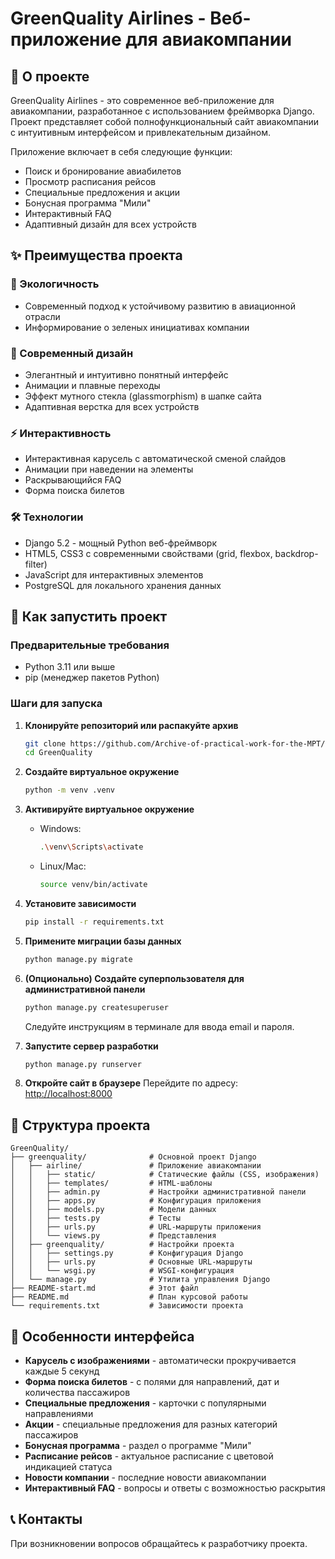 # GreenQuality Airlines - Веб-приложение для авиакомпании

## 🛫 О проекте

GreenQuality Airlines - это современное веб-приложение для авиакомпании, разработанное с использованием фреймворка Django. Проект представляет собой полнофункциональный сайт авиакомпании с интуитивным интерфейсом и привлекательным дизайном.

Приложение включает в себя следующие функции:
- Поиск и бронирование авиабилетов
- Просмотр расписания рейсов
- Специальные предложения и акции
- Бонусная программа "Мили"
- Интерактивный FAQ
- Адаптивный дизайн для всех устройств

## ✨ Преимущества проекта

### 🌿 Экологичность
- Современный подход к устойчивому развитию в авиационной отрасли
- Информирование о зеленых инициативах компании

### 🎨 Современный дизайн
- Элегантный и интуитивно понятный интерфейс
- Анимации и плавные переходы
- Эффект мутного стекла (glassmorphism) в шапке сайта
- Адаптивная верстка для всех устройств

### ⚡ Интерактивность
- Интерактивная карусель с автоматической сменой слайдов
- Анимации при наведении на элементы
- Раскрывающийся FAQ
- Форма поиска билетов

### 🛠 Технологии
- Django 5.2 - мощный Python веб-фреймворк
- HTML5, CSS3 с современными свойствами (grid, flexbox, backdrop-filter)
- JavaScript для интерактивных элементов
- PostgreSQL для локального хранения данных

## 🚀 Как запустить проект

### Предварительные требования
- Python 3.11 или выше
- pip (менеджер пакетов Python)

### Шаги для запуска

1. **Клонируйте репозиторий или распакуйте архив**
   ```bash
   git clone https://github.com/Archive-of-practical-work-for-the-MPT/GreenQuality.git
   cd GreenQuality
   ```

2. **Создайте виртуальное окружение**
   ```bash
   python -m venv .venv
   ```

3. **Активируйте виртуальное окружение**
   - Windows:
     ```bash
     .\venv\Scripts\activate
     ```
   - Linux/Mac:
     ```bash
     source venv/bin/activate
     ```

4. **Установите зависимости**
   ```bash
   pip install -r requirements.txt
   ```

5. **Примените миграции базы данных**
   ```bash
   python manage.py migrate
   ```

6. **(Опционально) Создайте суперпользователя для административной панели**
   ```bash
   python manage.py createsuperuser
   ```
   Следуйте инструкциям в терминале для ввода email и пароля.

7. **Запустите сервер разработки**
   ```bash
   python manage.py runserver
   ```

8. **Откройте сайт в браузере**
   Перейдите по адресу: [http://localhost:8000](http://localhost:8000)

## 📁 Структура проекта

```
GreenQuality/
├── greenquality/              # Основной проект Django
│   ├── airline/               # Приложение авиакомпании
│   │   ├── static/            # Статические файлы (CSS, изображения)
│   │   ├── templates/         # HTML-шаблоны
│   │   ├── admin.py           # Настройки административной панели
│   │   ├── apps.py            # Конфигурация приложения
│   │   ├── models.py          # Модели данных
│   │   ├── tests.py           # Тесты
│   │   ├── urls.py            # URL-маршруты приложения
│   │   └── views.py           # Представления
│   ├── greenquality/          # Настройки проекта
│   │   ├── settings.py        # Конфигурация Django
│   │   ├── urls.py            # Основные URL-маршруты
│   │   └── wsgi.py            # WSGI-конфигурация
│   └── manage.py              # Утилита управления Django
├── README-start.md            # Этот файл
├── README.md                  # План курсовой работы
└── requirements.txt           # Зависимости проекта
```

## 🎯 Особенности интерфейса

- **Карусель с изображениями** - автоматически прокручивается каждые 5 секунд
- **Форма поиска билетов** - с полями для направлений, дат и количества пассажиров
- **Специальные предложения** - карточки с популярными направлениями
- **Акции** - специальные предложения для разных категорий пассажиров
- **Бонусная программа** - раздел о программе "Мили"
- **Расписание рейсов** - актуальное расписание с цветовой индикацией статуса
- **Новости компании** - последние новости авиакомпании
- **Интерактивный FAQ** - вопросы и ответы с возможностью раскрытия

## 📞 Контакты

При возникновении вопросов обращайтесь к разработчику проекта.